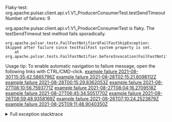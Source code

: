         
Flaky-test: org.apache.pulsar.client.api.v1.V1_ProducerConsumerTest.testSendTimeout
Number of failures: 9

org.apache.pulsar.client.api.v1.V1_ProducerConsumerTest is flaky. The testSendTimeout test method fails sporadically.

```
org.apache.pulsar.tests.FailFastNotifier$FailFastSkipException: Skipped after failure since testFailFast system property is set.
	at org.apache.pulsar.tests.FailFastNotifier.beforeInvocation(FailFastNotifier.java:88)

```

Usage tip: To enable automatic navigation to failure message, open the following links with CTRL/CMD-click.
[example failure 2021-08-30T15:35:42.5865796Z](https://github.com/apache/pulsar/runs/3463119398?check_suite_focus=true#step:9:3699)
[example failure 2021-08-28T02:15:21.6098112Z](https://github.com/apache/pulsar/runs/3448473880?check_suite_focus=true#step:9:2696)
[example failure 2021-08-28T00:15:29.8362053Z](https://github.com/apache/pulsar/runs/3447917315?check_suite_focus=true#step:9:2064)
[example failure 2021-08-27T08:10:56.7593771Z](https://github.com/apache/pulsar/runs/3440980370?check_suite_focus=true#step:9:2763)
[example failure 2021-08-27T08:04:16.2709518Z](https://github.com/apache/pulsar/runs/3440855241?check_suite_focus=true#step:9:2688)
[example failure 2021-08-27T06:45:34.5051770Z](https://github.com/apache/pulsar/runs/3440411158?check_suite_focus=true#step:9:2689)
[example failure 2021-08-26T08:59:48.9358169Z](https://github.com/apache/pulsar/runs/3430539961?check_suite_focus=true#step:9:3398)
[example failure 2021-08-26T07:10:24.2523879Z](https://github.com/apache/pulsar/runs/3429892136?check_suite_focus=true#step:9:2750)
[example failure 2021-08-25T09:11:48.9040350Z](https://github.com/apache/pulsar/runs/3420085427?check_suite_focus=true#step:10:2656)


<details>
<summary>Full exception stacktrace</summary>
<code><pre>
org.apache.pulsar.tests.FailFastNotifier$FailFastSkipException: Skipped after failure since testFailFast system property is set.
	at org.apache.pulsar.tests.FailFastNotifier.beforeInvocation(FailFastNotifier.java:88)

</pre></code>
</details>

